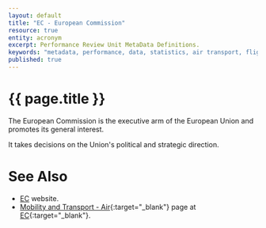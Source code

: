 ```yaml
---
layout: default
title: "EC - European Commission"
resource: true
entity: acronym
excerpt: Performance Review Unit MetaData Definitions.
keywords: "metadata, performance, data, statistics, air transport, flights, europe, delay, safety"
published: true
---
```


# {{ page.title }}

The European Commission is the executive arm of the European Union and
promotes its general interest.

It takes decisions on the Union's political and strategic direction.

# See Also

* [EC][ec] website.
* [Mobility and Transport - Air][aviationEC]{:target="_blank"} page at [EC][ec]{:target="_blank"}.

[ec]: <https://ec.europa.eu/commission/index_en> "European Commission"
[aviationEC]: <http://ec.europa.eu/transport/modes/air_en> "Mobility and Transport/Air - EC"